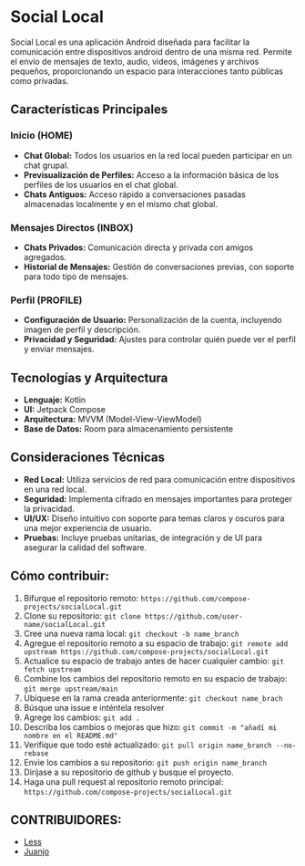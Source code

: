 # Social Local

Social Local es una aplicación Android diseñada para facilitar la comunicación entre dispositivos android dentro de una misma red. Permite el envío de mensajes de texto, audio, videos, imágenes y archivos pequeños, proporcionando un espacio para interacciones tanto públicas como privadas.

## Características Principales

### Inicio (HOME)

- **Chat Global:** Todos los usuarios en la red local pueden participar en un chat grupal.
- **Previsualización de Perfiles:** Acceso a la información básica de los perfiles de los usuarios en el chat global.
- **Chats Antiguos:** Acceso rápido a conversaciones pasadas almacenadas localmente y en el mismo chat global.

### Mensajes Directos (INBOX)

- **Chats Privados:** Comunicación directa y privada con amigos agregados.
- **Historial de Mensajes:** Gestión de conversaciones previas, con soporte para todo tipo de mensajes.

### Perfil (PROFILE)

- **Configuración de Usuario:** Personalización de la cuenta, incluyendo imagen de perfil y descripción.
- **Privacidad y Seguridad:** Ajustes para controlar quién puede ver el perfil y enviar mensajes.

## Tecnologías y Arquitectura

- **Lenguaje:** Kotlin
- **UI:** Jetpack Compose
- **Arquitectura:** MVVM (Model-View-ViewModel)
- **Base de Datos:** Room para almacenamiento persistente

## Consideraciones Técnicas

- **Red Local:** Utiliza servicios de red para comunicación entre dispositivos en una red local.
- **Seguridad:** Implementa cifrado en mensajes importantes para proteger la privacidad.
- **UI/UX:** Diseño intuitivo con soporte para temas claros y oscuros para una mejor experiencia de usuario.
- **Pruebas:** Incluye pruebas unitarias, de integración y de UI para asegurar la calidad del software.

## Cómo contribuir:
1. Bifurque el repositorio remoto: `https://github.com/compose-projects/socialLocal.git`
2. Clone su repositorio: `git clone https://github.com/user-name/socialLocal.git`
3. Cree una nueva rama local: `git checkout -b name_branch`
4. Agregue el repositorio remoto a su espacio de trabajo: `git remote add upstream https://github.com/compose-projects/socialLocal.git`
5. Actualice su espacio de trabajo antes de hacer cualquier cambio: `git fetch upstream`
6. Combine los cambios del repositorio remoto en su espacio de trabajo: `git merge upstream/main`
7. Ubíquese en la rama creada anteriormente: `git checkout name_brach`
8. Búsque una issue e inténtela resolver
9. Agrege los cambios: `git add .`
10. Describa los cambios o mejoras que hizo: `git commit -m "añadí mi nombre en el README.md"`
11. Verifique que todo esté actualizado: `git pull origin name_branch --no-rebase`
12. Envie los cambios a su repositorio: `git push origin name_branch`
13. Diríjase a su repositorio de github y busque el proyecto.
14. Haga una pull request al repositorio remoto principal: `https://github.com/compose-projects/socialLocal.git`

## CONTRIBUIDORES:
- [Less](https://github.com/less-dev)
- [Juanjo](https://github.com/varquhaz)
